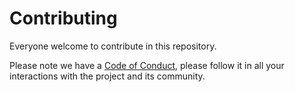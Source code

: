 # Contributing

Everyone welcome to contribute in this repository.

Please note we have a [Code of Conduct](https://github.com/kaitoukuga/github-final-project/blob/main/CODE_OF_CONDUCT.md), please follow it in
all your interactions with the project and its community.
